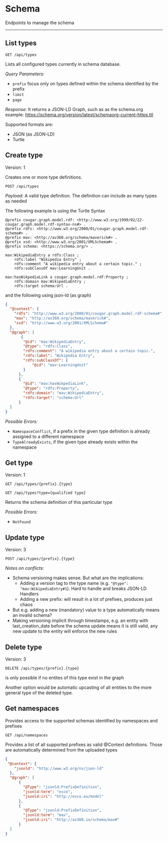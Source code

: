 # Schema
Endpoints to manage the schema

---

## List types

`GET /api/types`

Lists all configured types currently in schema database.

*Query Parameters:*

* `prefix` focus only on types defined within the schema identified by the prefix
* `limit`
* `page`


*Response*:
It returns a JSON-LD Graph, such as as the schema.org example: https://schema.org/version/latest/schemaorg-current-https.ttl

Supported formats are:

- JSON (as JSON-LD)
- Turtle

## Create type 
Version: 1

Creates one or more type definitions.

`POST /api/types`


*Payload:*
A valid type definition. The definition can include as many types as needed

The following example is using the Turtle Syntax

```turtle
@prefix cougar.graph.model.rdf: <http://www.w3.org/1999/02/22-cougar.graph.model.rdf-syntax-ns#> .
@prefix rdfs: <http://www.w3.org/2000/01/cougar.graph.model.rdf-schema#> .
@prefix mav: <http://av360.org/schema/maverick#> .
@prefix xsd: <http://www.w3.org/2001/XMLSchema#> .
@prefix schema: <https://schema.org/> .

mav:WikipediaEntry a rdfs:Class ;
    rdfs:label "Wikipedia Entry" ;
    rdfs:comment "A wikipedia entry about a certain topic." ;
    rdfs:subClassOf mav:LearningUnit .

mav:hasWikpediaLink a cougar.graph.model.rdf:Property ;
    rdfs:domain mav:WikipediaEntry ;
    rdfs:target schema:Url .

```

and the following using json-ld (as graph)

```json
{
  "@context": {
    "rdfs": "http://www.w3.org/2000/01/cougar.graph.model.rdf-schema#",
    "mav": "http://av360.org/schema/maverick#",
    "xsd": "http://www.w3.org/2001/XMLSchema#"
  },
  "@graph": [
       {
        "@id": "mav:WikipediaEntry",
        "@type": "rdfs:Class",
        "rdfs:comment": "A wikipedia entry about a certain topic.",
        "rdfs:label": "Wikipedia Entry",
        "rdfs:subClassOf": {
            "@id": "mav:LearningUnit"
        }
      }, 
      {
        "@id": "mav:hasWikpediaLink",
        "@type": "rdfs:Property",
        "rdfs:domain": "mav:WikipediaEntry",
        "rdfs:target": "schema:Url"
      }
  ]
}
```


*Possible Errors:*
- ``NamespaceConflict``, if a prefix in the given type definition is already assigned to a different namespace
- ``TypeAlreadyExists``, if the given type already exists within the namespace

## Get type
Version: 1

`GET /api/types/{prefix}.{type}`

`GET /api/types?type={qualified type}`

Returns the schema definition of this particular type

*Possible Errors:*
* `NotFound`


## Update type
Version: 3

`POST /api/types/{prefix}.{type}`

*Notes on conflicts:*

* Schema versioning makes sense. But what are the implications: 
    * Adding a version tag to the type name (e.g. `"@type": "mav:WikipediaEntry#1`). Hard to handle and breaks JSON-LD Handlers
    * Adding a new prefix: will result in a lot of prefixes, produces just chaos
* But e.g. adding a new (mandatory) value to a type automatically means an invalid schema?
* Making versioning implicit through timestamps, e.g. an entity with last_creation_date before the schema update means it is still valid, any new update to the entity will enforce the new rules


## Delete type
Version: 3

`DELETE /api/types/{prefix}.{type}`

is only possible if no entites of this type exist in the graph

Another option would be automatic upcasting of all entities to the more general type of the deleted type. 




## Get namespaces
Provides access to the supported schemas identified by namespaces and prefixes


`GET /api/namespaces`

Provides a list of all supported prefixes as valid @Context definitions. Those are automatically determined from the uploaded types

```json
{
 "@context": {
    "jsonld": "http://www.w3.org/ns/json-ld"
  },
  "@graph": [
      {
        "@Type": "jsonld:PrefixDefinition",
        "jsonld:term": "esco", 
        "jsonld:iri": "http://esco.eu/model"
      }, 
      {
        "@Type": "jsonld:PrefixDefinition",
        "jsonld:term": "mav", 
        "jsonld:iri": "http://av360.io/schema/mav#"
      }
  ]
}
```
